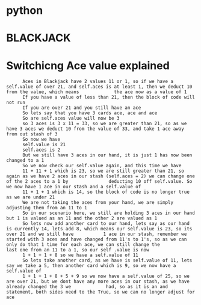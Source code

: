 # python

# BLACKJACK
# Switchicng Ace value explained
          Aces in Blackjack have 2 values 11 or 1, so if we have a self.value of over 21, and self.aces is at least 1, then we deduct 10 from the value, which means             the ace now as a value of 1
          If you have a value of less than 21, then the block of code will not run
          If you are over 21 and you still have an ace
          So lets say that you have 3 cards ace, ace and ace
          So are self.aces value will now be 3
          so 3 aces is 3 x 11 = 33, so we are greater than 21, so as we have 3 aces we deduct 10 from the value of 33, and take 1 ace away from out stash of 3
          So now we have
          self.value is 21
          self.aces is 2
          But we still have 3 aces in our hand, it is just 1 has now been changed to a 1
          So we now check our self.value again, and this time we have
          11 + 11 + 1 which is 23, so we are still greater than 21, so again as we have 2 aces in our stash (self.aces = 2) we can change one of the 2 aces to a 1 by               deducting 10 off self.value. So we now have 1 ace in our stash and a self.value of
          11 + 1 + 1 which is 14, so the block of code is no longer true as we are under 21
          We are not taking the aces from your hand, we are simply adjusting them from an 11 to 1
          So in our scenario here, we still are holding 3 aces in our hand but 1 is valued as an 11 and the other 2 are valued as 1
          So lets now add another card to our hand, lets say as our hand is currently 14, lets add 8, which means our self.value is 23, so its over 21 and we still have           1 ace in our stash, remember we started with 3 aces and have changed from 11's to 1's, so as we can only do that 1 time for each ace, we can still change the             last one from an 11 to a 1, so our self .value is now
          1 + 1 + 1 + 8 so we have a self.value of 11
          So lets take another card, as we have is self.value of 11, lets say we take a 5, then another card which is 9, so we now have a self.value of
          1 + 1 + 1 + 8 + 5 + 9 so we now have a self.value of 25, so we are over 21, but we dont have any more aces in our stash, as we have already changed the 3 we             had, so as it is an and statement, both sides need to the True, so we can no longer adjust for ace
